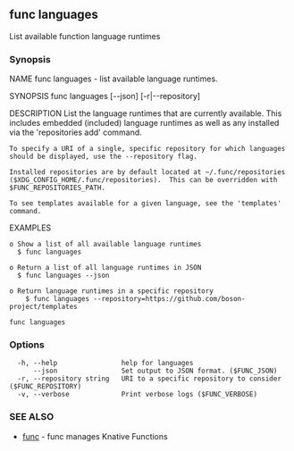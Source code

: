 ## func languages

List available function language runtimes

### Synopsis


NAME
	func languages - list available language runtimes.

SYNOPSIS
	func languages [--json] [-r|--repository]

DESCRIPTION
	List the language runtimes that are currently available.
	This includes embedded (included) language runtimes as well as any installed
	via the 'repositories add' command.

	To specify a URI of a single, specific repository for which languages
	should be displayed, use the --repository flag.

	Installed repositories are by default located at ~/.func/repositories
	($XDG_CONFIG_HOME/.func/repositories).  This can be overridden with
	$FUNC_REPOSITORIES_PATH.

	To see templates available for a given language, see the 'templates' command.


EXAMPLES

	o Show a list of all available language runtimes
	  $ func languages

	o Return a list of all language runtimes in JSON
	  $ func languages --json

	o Return language runtimes in a specific repository
		$ func languages --repository=https://github.com/boson-project/templates


```
func languages
```

### Options

```
  -h, --help                help for languages
      --json                Set output to JSON format. ($FUNC_JSON)
  -r, --repository string   URI to a specific repository to consider ($FUNC_REPOSITORY)
  -v, --verbose             Print verbose logs ($FUNC_VERBOSE)
```

### SEE ALSO

* [func](func.md)	 - func manages Knative Functions

